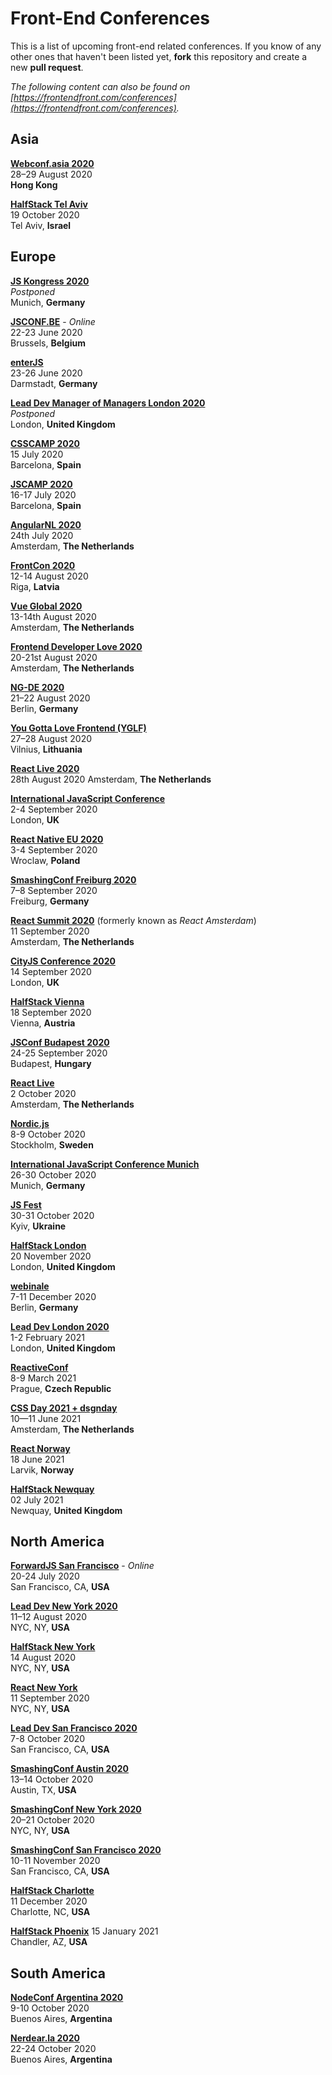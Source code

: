 # Front-End Conferences

This is a list of upcoming front-end related conferences. If you know of any other ones that haven't been listed yet, **fork** this repository and create a new **pull request**.

*The following content can also be found on [https://frontendfront.com/conferences](https://frontendfront.com/conferences).*

## Asia

[**Webconf.asia 2020**](https://webconf.asia/)  
28–29 August 2020  
**Hong Kong**

[**HalfStack Tel Aviv**](https://www.halfstackconf.com/telaviv/)  
19 October 2020  
Tel Aviv, **Israel**

## Europe

[**JS Kongress 2020**](https://js-kongress.com/)  
*Postponed*  
Munich, **Germany**

[**JSCONF.BE**](https://jsconf.be/) - *Online*  
22-23 June 2020  
Brussels, **Belgium**

[**enterJS**](https://enterjs.de/)  
23-26 June 2020  
Darmstadt, **Germany**

[**Lead Dev Manager of Managers London 2020**](https://managerofmanagerslondon2020.theleaddeveloper.com/)  
*Postponed*  
London, **United Kingdom**

[**CSSCAMP 2020**](https://csscamp.tech/)  
15 July 2020  
Barcelona, **Spain**

[**JSCAMP 2020**](https://jscamp.tech/)  
16-17 July 2020  
Barcelona, **Spain**

[**AngularNL 2020**](https://www.angularnl.com/)  
24th July 2020  
Amsterdam, **The Netherlands**

[**FrontCon 2020**](https://2020.frontcon.com/)  
12-14 August 2020  
Riga, **Latvia**

[**Vue Global 2020**](https://www.vuejs.amsterdam/)  
13-14th August 2020  
Amsterdam, **The Netherlands**

[**Frontend Developer Love 2020**](https://www.frontenddeveloperlove.com/)  
20-21st August 2020  
Amsterdam, **The Netherlands**

[**NG-DE 2020**](https://ng-de.org/)  
21–22 August 2020  
Berlin, **Germany**

[**You Gotta Love Frontend (YGLF)**](https://lithuania.yglfconf.com)  
27–28 August 2020  
Vilnius, **Lithuania**

[**React Live 2020**](https://www.reactlive.nl/)  
28th August 2020
Amsterdam, **The Netherlands**

[**International JavaScript Conference**](https://javascript-conference.com/)  
2-4 September 2020  
London, **UK**

[**React Native EU 2020**](https://www.react-native.eu/)  
3-4 September 2020  
Wroclaw, **Poland**

[**SmashingConf Freiburg 2020**](https://smashingconf.com/freiburg-2020/)  
7–8 September 2020  
Freiburg, **Germany**

[**React Summit 2020**](https://reactsummit.com/) (formerly known as *React Amsterdam*)  
11 September 2020  
Amsterdam, **The Netherlands**

[**CityJS Conference 2020**](https://www.cityjsconf.org/)  
14 September 2020  
London, **UK**

[**HalfStack Vienna**](https://www.halfstackconf.com/vienna/)  
18 September 2020  
Vienna, **Austria**

[**JSConf Budapest 2020**](https://jsconfbp.com/)  
24-25 September 2020  
Budapest, **Hungary**

[**React Live**](https://reactlive.nl/)  
2 October 2020  
Amsterdam, **The Netherlands**

[**Nordic.js**](https://nordicjs.com/)  
8-9 October 2020  
Stockholm, **Sweden**

[**International JavaScript Conference Munich**](https://javascript-conference.com/munich/)  
26-30 October 2020  
Munich, **Germany**

[**JS Fest**](https://jsfest.com.ua/indexe.html)  
30-31 October 2020  
Kyiv, **Ukraine**

[**HalfStack London**](https://www.halfstackconf.com/london/)  
20 November 2020  
London, **United Kingdom**

[**webinale**](https://webinale.de/)  
7-11 December 2020  
Berlin, **Germany**

[**Lead Dev London 2020**](https://london2020.theleaddeveloper.com/)  
1-2 February 2021  
London, **United Kingdom**

[**ReactiveConf**](https://reactiveconf.com/)  
8-9 March 2021  
Prague, **Czech Republic**

[**CSS Day 2021 + dsgnday**](https://cssday.nl/)  
10—11 June 2021  
Amsterdam, **The Netherlands**

[**React Norway**](https://reactnorway.com/)  
18 June 2021  
Larvik, **Norway**

[**HalfStack Newquay**](https://www.halfstackconf.com/newquay/)  
02 July 2021  
Newquay, **United Kingdom**

## North America

[**ForwardJS San Francisco**](https://forwardjs.com) - *Online*  
20-24 July 2020  
San Francisco, CA, **USA**

[**Lead Dev New York 2020**](https://newyork2020.theleaddeveloper.com)  
11–12 August 2020  
NYC, NY, **USA**

[**HalfStack New York**](https://www.halfstackconf.com/newyork/)  
14 August 2020  
NYC, NY, **USA**

[**React New York**](https://reactnewyork.com/)  
11 September 2020  
NYC, NY, **USA**

[**Lead Dev San Francisco 2020**](https://sanfrancisco2020.theleaddeveloper.com/)  
7-8 October 2020  
San Francisco, CA, **USA**

[**SmashingConf Austin 2020**](https://smashingconf.com/austin-2020/)  
13–14 October 2020  
Austin, TX, **USA**

[**SmashingConf New York 2020**](https://smashingconf.com/ny-2020/)  
20–21 October 2020  
NYC, NY, **USA**

[**SmashingConf San Francisco 2020**](https://smashingconf.com/sf-2020/)  
10-11 November 2020  
San Francisco, CA, **USA**

[**HalfStack Charlotte**](https://www.halfstackconf.com/charlotte/)  
11 December 2020  
Charlotte, NC, **USA**

[**HalfStack Phoenix**](https://www.halfstackconf.com/phoenix/)
15 January 2021  
Chandler, AZ, **USA**


## South America

[**NodeConf Argentina 2020**](https://2020.nodeconfar.com)  
9-10 October 2020  
Buenos Aires, **Argentina**

[**Nerdear.la 2020**](https://nerdear.la/)  
22-24 October 2020  
Buenos Aires, **Argentina**

